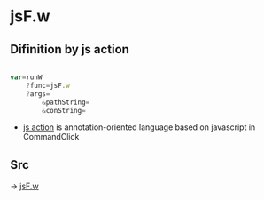 # jsF.w

## Difinition by js action

```js.js

var=runW
	?func=jsF.w
	?args=
		&pathString=
		&conString=
```

- [js action]() is annotation-oriented language based on javascript in CommandClick

## Src

-> [jsF.w](https://github.com/puutaro/CommandClick/blob/master/app/src/main/java/com/puutaro/commandclick/fragment_lib/terminal_fragment/js_interface/file/JsF.kt#L19)


